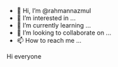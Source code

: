 - 👋 Hi, I’m @rahmannazmul
- 👀 I’m interested in ...
- 🌱 I’m currently learning ...
- 💞️ I’m looking to collaborate on ...
- 📫 How to reach me ...

<!---
rahmannazmul/rahmannazmul is a ✨ special ✨ repository because its `README.md` (this file) appears on your GitHub profile.
You can click the Preview link to take a look at your changes.
--->Hi everyone 
